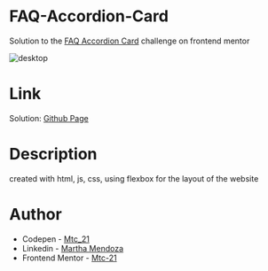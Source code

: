# FAQ-Accordion-Card

Solution to the [FAQ Accordion Card](https://www.frontendmentor.io/challenges/faq-accordion-card-XlyjD0Oam) challenge on frontend mentor

![desktop](https://user-images.githubusercontent.com/71796360/137594293-9023574a-a9dc-4772-8567-fac9d50b4d9b.PNG)

# Link
Solution: [Github Page](https://mtc-21.github.io/FAQ-Accordion-Card/)
# Description
created with html, js, css, using flexbox for the layout of the website 
# Author
- Codepen - [Mtc_21](https://codepen.io/Mtc_21/)
- Linkedin - [Martha Mendoza](https://www.linkedin.com/in/martha-mendoza-398007207/)
- Frontend Mentor - [Mtc-21](https://www.frontendmentor.io/profile/Mtc-21)




